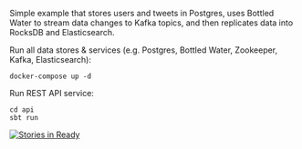 Simple example that stores users and tweets in Postgres, uses Bottled Water to stream data changes to Kafka topics, and then replicates data into RocksDB and Elasticsearch.

Run all data stores & services (e.g. Postgres, Bottled Water, Zookeeper, Kafka, Elasticsearch):

```
docker-compose up -d
```

Run REST API service:

```
cd api
sbt run
```

[![Stories in Ready](https://badge.waffle.io/zcox/data-replication-example.png?label=ready&title=Ready)](https://waffle.io/zcox/data-replication-example)

